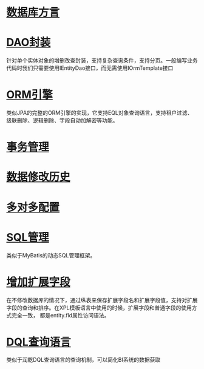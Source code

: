 # [数据库方言](dialect.md)

# [DAO封装](dao.md)
针对单个实体对象的增删改查封装，支持复杂查询条件，支持分页。一般编写业务代码时我们只需要使用IEntityDao接口，而无需使用IOrmTemplate接口

# [ORM引擎](orm.md)
类似JPA的完整的ORM引擎的实现，它支持EQL对象查询语言，支持租户过滤、级联删除、逻辑删除、字段自动加解密等功能。

# [事务管理](transaction.md)

# [数据修改历史](data-change-log.md)

# [多对多配置](many-to-many.md)

# [SQL管理](sql-lib.md)
类似于MyBatis的动态SQL管理框架。

# [增加扩展字段](ext-field.md)
在不修改数据库的情况下，通过纵表来保存扩展字段名和扩展字段值，支持对扩展字段的查询和排序。在XPL模板语言中使用的时候，扩展字段和普通字段的使用方式完全一致，
都是entity.fld属性访问语法。

# [DQL查询语言](dql.md)
类似于润乾DQL查询语言的查询机制，可以简化BI系统的数据获取

